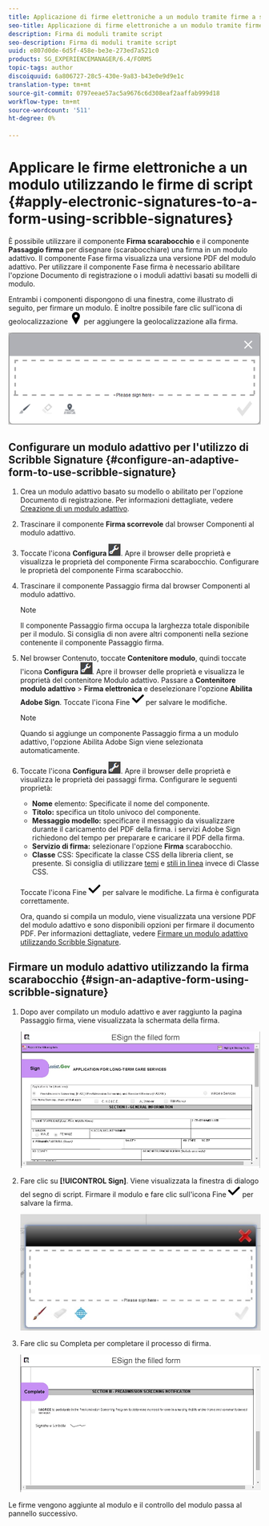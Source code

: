 ```yaml
---
title: Applicazione di firme elettroniche a un modulo tramite firme a script
seo-title: Applicazione di firme elettroniche a un modulo tramite firme a script
description: Firma di moduli tramite script
seo-description: Firma di moduli tramite script
uuid: e807d0de-6d5f-458e-be3e-273ed7a521c0
products: SG_EXPERIENCEMANAGER/6.4/FORMS
topic-tags: author
discoiquuid: 6a806727-28c5-430e-9a83-b43e0e9d9e1c
translation-type: tm+mt
source-git-commit: 0797eeae57ac5a9676c6d308eaf2aaffab999d18
workflow-type: tm+mt
source-wordcount: '511'
ht-degree: 0%

---
```



# Applicare le firme elettroniche a un modulo utilizzando le firme di script {#apply-electronic-signatures-to-a-form-using-scribble-signatures}

È possibile utilizzare il componente **Firma scarabocchio** e il componente **Passaggio firma** per disegnare (scarabocchiare) una firma in un modulo adattivo. Il componente Fase firma visualizza una versione PDF del modulo adattivo. Per utilizzare il componente Fase firma è necessario abilitare l&#39;opzione Documento di registrazione o i moduli adattivi basati su modelli di modulo.

Entrambi i componenti dispongono di una finestra, come illustrato di seguito, per firmare un modulo. È inoltre possibile fare clic sull&#39;icona di geolocalizzazione ![aem_6_3_geolocation](assets/aem_6_3_geolocation.png) per aggiungere la geolocalizzazione alla firma.

![Finestra di dialogo Firma scarabocchio](assets/scribble-signature.png)

## Configurare un modulo adattivo per l&#39;utilizzo di Scribble Signature {#configure-an-adaptive-form-to-use-scribble-signature}

1. Crea un modulo adattivo basato su modello o abilitato per l&#39;opzione Documento di registrazione. Per informazioni dettagliate, vedere [Creazione di un modulo adattivo](/help/forms/using/creating-adaptive-form.md).
1. Trascinare il componente **Firma scorrevole** dal browser Componenti al modulo adattivo.
1. Toccate l&#39;icona **Configura** ![configura](assets/configure.png). Apre il browser delle proprietà e visualizza le proprietà del componente Firma scarabocchio. Configurare le proprietà del componente Firma scarabocchio.
1. Trascinare il componente Passaggio firma dal browser Componenti al modulo adattivo.

   >[!NOTE]
   >
   >Il componente Passaggio firma occupa la larghezza totale disponibile per il modulo. Si consiglia di non avere altri componenti nella sezione contenente il componente Passaggio firma.

1. Nel browser Contenuto, toccate **Contenitore modulo**, quindi toccate l&#39;icona **Configura** ![configura](assets/configure.png). Apre il browser delle proprietà e visualizza le proprietà del contenitore Modulo adattivo. Passare a **Contenitore modulo adattivo** > **Firma elettronica** e deselezionare l&#39;opzione **Abilita  Adobe Sign**. Toccate l&#39;icona Fine ![aem_6_3_forms_save](assets/aem_6_3_forms_save.png) per salvare le modifiche.

   >[!NOTE]
   >
   >Quando si aggiunge un componente Passaggio firma a un modulo adattivo, l&#39;opzione Abilita  Adobe Sign viene selezionata automaticamente.

1. Toccate l&#39;icona **Configura** ![configura](assets/configure.png). Apre il browser delle proprietà e visualizza le proprietà dei passaggi firma. Configurare le seguenti proprietà:

   * **Nome** elemento: Specificate il nome del componente.
   * **Titolo:** specifica un titolo univoco del componente.
   * **Messaggio modello:** specificare il messaggio da visualizzare durante il caricamento del PDF della firma.  i servizi Adobe Sign richiedono del tempo per preparare e caricare il PDF della firma.
   * **Servizio di firma:** selezionare l&#39;opzione  **Firma** scarabocchio.
   * **Classe** CSS: Specificate la classe CSS della libreria client, se presente. Si consiglia di utilizzare [temi](/help/forms/using/themes.md) e [stili in linea](/help/forms/using/inline-style-adaptive-forms.md) invece di Classe CSS.

   Toccate l&#39;icona Fine ![aem_6_3_forms_save](assets/aem_6_3_forms_save.png) per salvare le modifiche. La firma è configurata correttamente.

   Ora, quando si compila un modulo, viene visualizzata una versione PDF del modulo adattivo e sono disponibili opzioni per firmare il documento PDF. Per informazioni dettagliate, vedere [Firmare un modulo adattivo utilizzando Scribble Signature](/help/forms/using/signing-forms-using-scribble.md#p-sign-an-adaptive-form-using-scribble-signature-p).

## Firmare un modulo adattivo utilizzando la firma scarabocchio {#sign-an-adaptive-form-using-scribble-signature}

1. Dopo aver compilato un modulo adattivo e aver raggiunto la pagina Passaggio firma, viene visualizzata la schermata della firma.

   ![Schermata di firma per la pagina EchoSign](assets/esignscribblesign.jpg)

1. Fare clic su **[!UICONTROL Sign]**. Viene visualizzata la finestra di dialogo del segno di script. Firmare il modulo e fare clic sull&#39;icona Fine ![aem_6_3_forms_save](assets/aem_6_3_forms_save.png) per salvare la firma.

   ![Finestra di dialogo Firma scarabocchio](assets/scribblewidget.jpg)

1. Fare clic su Completa per completare il processo di firma.

   ![Completare il processo di firma](assets/scribblecomplete.jpg)

Le firme vengono aggiunte al modulo e il controllo del modulo passa al pannello successivo.

